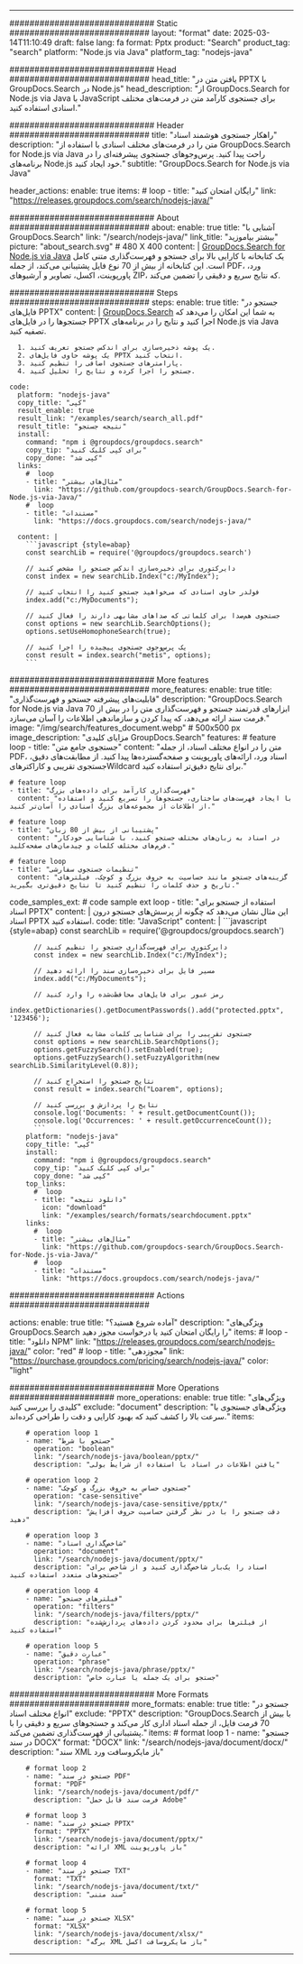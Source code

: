 
---
############################# Static ############################
layout: "format"
date:  2025-03-14T11:10:49
draft: false
lang: fa
format: Pptx
product: "Search"
product_tag: "search"
platform: "Node.js via Java"
platform_tag: "nodejs-java"

############################# Head ############################
head_title: "یافتن متن در PPTX با GroupDocs.Search در Node.js"
head_description: "از GroupDocs.Search for Node.js via Java با JavaScript برای جستجوی کارآمد متن در فرمت‌های مختلف اسنادی استفاده کنید."

############################# Header ############################
title: "راهکار جستجوی هوشمند اسناد" 
description: "متن را در فرمت‌های مختلف اسنادی با استفاده از GroupDocs.Search for Node.js via Java راحت پیدا کنید. پرس‌و‌جوهای جستجوی پیشرفته‌ای را در برنامه‌های Node.js خود ایجاد کنید."
subtitle: "GroupDocs.Search for Node.js via Java" 

header_actions:
  enable: true
  items:
    #  loop
    - title: "رایگان امتحان کنید"
      link: "https://releases.groupdocs.com/search/nodejs-java/"
      
############################# About ############################
about:
    enable: true
    title: "آشنایی با GroupDocs.Search"
    link: "/search/nodejs-java/"
    link_title: "بیشتر بیاموزید"
    picture: "about_search.svg" # 480 X 400
    content: |
       [GroupDocs.Search for Node.js via Java](/search/nodejs-java/) یک کتابخانه با کارایی بالا برای جستجو و فهرست‌گذاری متنی کامل است. این کتابخانه از بیش از 70 نوع فایل پشتیبانی می‌کند، از جمله PDF، ورد، پاورپوینت، اکسل، تصاویر و آرشیوهای ZIP، که نتایج سریع و دقیقی را تضمین می‌کند.

############################# Steps ############################
steps:
    enable: true
    title: "جستجو در فایل‌های PPTX"
    content: |
      [GroupDocs.Search](/search/nodejs-java/) به شما این امکان را می‌دهد که جستجوها را در فایل‌های PPTX اجرا کنید و نتایج را در برنامه‌های Node.js via Java تصفیه کنید.
      
      1. یک پوشه ذخیره‌سازی برای اندکس جستجو تعریف کنید.
      2. یک پوشه حاوی فایل‌های PPTX انتخاب کنید.
      3. پارامترهای جستجوی اضافی را تنظیم کنید.
      4. جستجو را اجرا کرده و نتایج را تحلیل کنید.
   
    code:
      platform: "nodejs-java"
      copy_title: "کپی"
      result_enable: true
      result_link: "/examples/search/search_all.pdf"
      result_title: "نتیجه جستجو"
      install:
        command: "npm i @groupdocs/groupdocs.search"
        copy_tip: "برای کپی کلیک کنید"
        copy_done: "کپی شد"
      links:
        #  loop
        - title: "مثال‌های بیشتر"
          link: "https://github.com/groupdocs-search/GroupDocs.Search-for-Node.js-via-Java/"
        #  loop
        - title: "مستندات"
          link: "https://docs.groupdocs.com/search/nodejs-java/"
          
      content: |
        ```javascript {style=abap}
        const searchLib = require('@groupdocs/groupdocs.search')

        // دایرکتوری برای ذخیره‌سازی اندکس جستجو را مشخص کنید
        const index = new searchLib.Index("c:/MyIndex");

        // فولدر حاوی اسنادی که می‌خواهید جستجو کنید را انتخاب کنید
        index.add("c:/MyDocuments");

        // جستجوی هم‌صدا برای کلماتی که صداهای مشابهی دارند را فعال کنید
        const options = new searchLib.SearchOptions();
        options.setUseHomophoneSearch(true);

        // یک پرس‌و‌جوی جستجوی پیچیده را اجرا کنید
        const result = index.search("metis", options);
        ```            

############################# More features ############################
more_features:
  enable: true
  title: "قابلیت‌های پیشرفته جستجو و فهرست‌گذاری"
  description: "GroupDocs.Search for Node.js via Java ابزارهای قدرتمند جستجو و فهرست‌گذاری متن را در بیش از 70 فرمت سند ارائه می‌دهد، که پیدا کردن و سازماندهی اطلاعات را آسان می‌سازد."
  image: "/img/search/features_document.webp" # 500x500 px
  image_description: "مزایای کلیدی GroupDocs.Search"
  features:
    # feature loop
    - title: "جستجوی جامع متن"
      content: "متن را در انواع مختلف اسناد، از جمله PDF، اسناد ورد، ارائه‌های پاورپوینت و صفحه‌گسترده‌ها پیدا کنید. از مطابقت‌های دقیق، جستجوی تقریبی و کاراکترهایWildcard برای نتایج دقیق‌تر استفاده کنید."

    # feature loop
    - title: "فهرست‌گذاری کارآمد برای داده‌های بزرگ"
      content: "با ایجاد فهرست‌های ساختاری، جستجوها را تسریع کنید و استفاده از اطلاعات از مجموعه‌های بزرگ اسنادی را آسان‌تر کنید."

    # feature loop
    - title: "پشتیبانی از بیش از 80 زبان"
      content: "در اسناد به زبان‌های مختلف جستجو کنید، با شناسایی خودکار فرم‌های مختلف کلمات و چیدمان‌های صفحه‌کلید."

    # feature loop
    - title: "تنظیمات جستجوی سفارشی"
      content: "گزینه‌های جستجو مانند حساسیت به حروف بزرگ و کوچک، فیلترهای تاریخ و حذف کلمات را تنظیم کنید تا نتایج دقیق‌تری بگیرید."
      
  code_samples_ext:
    # code sample ext loop
    - title: "استفاده از جستجو برای اسناد PPTX"
      content: |
        این مثال نشان می‌دهد که چگونه از پرسش‌های جستجو درون اسناد PPTX استفاده کنید.
      code:
        title: "JavaScript"
        content: |
          ```javascript {style=abap}
          const searchLib = require('@groupdocs/groupdocs.search')
          
          // دایرکتوری برای فهرست‌گذاری جستجو را تنظیم کنید
          const index = new searchLib.Index("c:/MyIndex");
              
          // مسیر فایل برای ذخیره‌سازی سند را ارائه دهید
          index.add("c:/MyDocuments");

          // رمز عبور برای فایل‌های محافظت‌شده را وارد کنید
          index.getDictionaries().getDocumentPasswords().add("protected.pptx", '123456');

          // جستجوی تقریبی را برای شناسایی کلمات مشابه فعال کنید
          const options = new searchLib.SearchOptions();
          options.getFuzzySearch().setEnabled(true);
          options.getFuzzySearch().setFuzzyAlgorithm(new searchLib.SimilarityLevel(0.8));

          // نتایج جستجو را استخراج کنید
          const result = index.search("Loarem", options);
          
          // نتایج را پردازش و بررسی کنید
          console.log('Documents: ' + result.getDocumentCount());
          console.log('Occurrences: ' + result.getOccurrenceCount());
          ```
        platform: "nodejs-java"
        copy_title: "کپی"
        install:
          command: "npm i @groupdocs/groupdocs.search"
          copy_tip: "برای کپی کلیک کنید"
          copy_done: "کپی شد"
        top_links:
          #  loop
          - title: "دانلود نتیجه"
            icon: "download"
            link: "/examples/search/formats/searchdocument.pptx"
        links:
          #  loop
          - title: "مثال‌های بیشتر"
            link: "https://github.com/groupdocs-search/GroupDocs.Search-for-Node.js-via-Java/"
          #  loop
          - title: "مستندات"
            link: "https://docs.groupdocs.com/search/nodejs-java/"
            

            


############################# Actions ############################

actions:
  enable: true
  title: "آماده شروع هستید؟"
  description: "ویژگی‌های GroupDocs.Search را رایگان امتحان کنید یا درخواست مجوز دهید"
  items:
    #  loop
    - title: "دانلود NPM"
      link: "https://releases.groupdocs.com/search/nodejs-java/"
      color: "red"
        #  loop
    - title: "مجوزدهی"
      link: "https://purchase.groupdocs.com/pricing/search/nodejs-java/"
      color: "light"


############################# More Operations #####################
more_operations:
    enable: true
    title: "ویژگی‌های کلیدی را بررسی کنید"
    exclude: "document"
    description: "ویژگی‌های جستجوی با سرعت بالا را کشف کنید که بهبود کارایی و دقت را طراحی کرده‌اند."
    items: 
          
        # operation loop 1
        - name: "جستجو با شرط"
          operation: "boolean"
          link: "/search/nodejs-java/boolean/pptx/"
          description: "یافتن اطلاعات در اسناد با استفاده از شرایط بولی"

        # operation loop 2
        - name: "جستجوی حساس به حروف بزرگ و کوچک"
          operation: "case-sensitive"
          link: "/search/nodejs-java/case-sensitive/pptx/"
          description: "دقت جستجو را با در نظر گرفتن حساسیت حروف افزایش دهید"

        # operation loop 3
        - name: "شاخص‌گذاری اسناد"
          operation: "document"
          link: "/search/nodejs-java/document/pptx/"
          description: "اسناد را یک‌بار شاخص‌گذاری کنید و از شاخص برای جستجوهای متعدد استفاده کنید"

        # operation loop 4
        - name: "فیلترهای جستجو"
          operation: "filters"
          link: "/search/nodejs-java/filters/pptx/"
          description: "از فیلترها برای محدود کردن داده‌های پردازش‌شده استفاده کنید"

        # operation loop 5
        - name: "عبارت دقیق"
          operation: "phrase"
          link: "/search/nodejs-java/phrase/pptx/"
          description: "جستجو برای یک جمله یا عبارت خاص"
          
        
          
############################# More Formats ########################
more_formats:
    enable: true
    title: "جستجو در انواع مختلف اسناد"
    exclude: "PPTX"
    description: "GroupDocs.Search با بیش از 70 فرمت فایل، از جمله اسناد اداری کار می‌کند و جستجوهای سریع و دقیقی را با پشتیبانی از فهرست‌گذاری تضمین می‌کند."
    items: 
        # format loop 1
        - name: "جستجو در سند DOCX"
          format: "DOCX"
          link: "/search/nodejs-java/document/docx/"
          description: "سند XML باز مایکروسافت ورد"
          
        # format loop 2
        - name: "جستجو در سند PDF"
          format: "PDF"
          link: "/search/nodejs-java/document/pdf/"
          description: "فرمت سند قابل حمل Adobe"
          
        # format loop 3
        - name: "جستجو در سند PPTX"
          format: "PPTX"
          link: "/search/nodejs-java/document/pptx/"
          description: "ارائه XML باز پاورپوینت"

        # format loop 4
        - name: "جستجو در سند TXT"
          format: "TXT"
          link: "/search/nodejs-java/document/txt/"
          description: "سند متنی"
          
        # format loop 5
        - name: "جستجو در سند XLSX"
          format: "XLSX"
          link: "/search/nodejs-java/document/xlsx/"
          description: "برگه XML باز مایکروسافت اکسل"
  

---